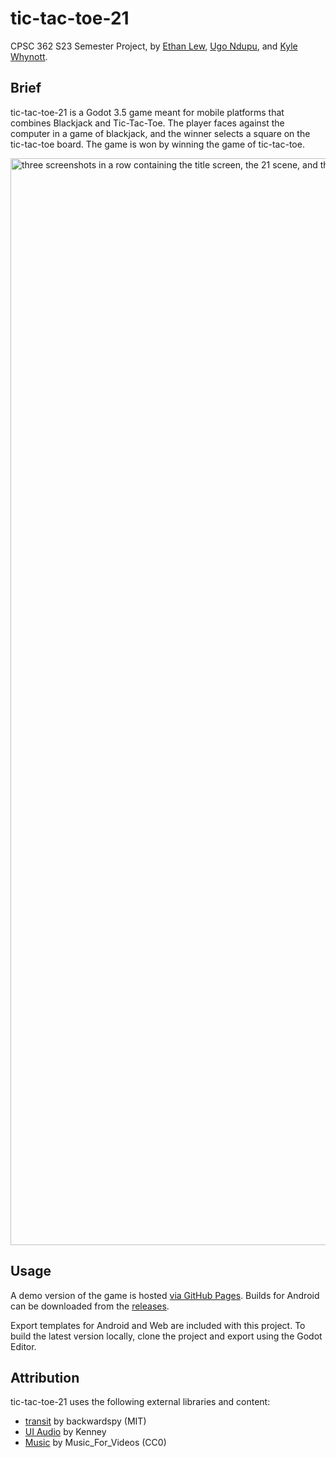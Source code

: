 
# tic-tac-toe-21
CPSC 362 S23 Semester Project, by [Ethan Lew](https://github.com/ethanl21), [Ugo Ndupu](https://github.com/Ugondupu), and [Kyle Whynott](https://github.com/Kynot54).

## Brief
tic-tac-toe-21 is a Godot 3.5 game meant for mobile platforms that combines Blackjack and Tic-Tac-Toe. The player faces against the computer in a game of blackjack, and the winner selects a square on the tic-tac-toe board. The game is won by winning the game of tic-tac-toe. 

<img width="1739" alt="three screenshots in a row containing the title screen, the 21 scene, and the tic tac toe scene." src="https://user-images.githubusercontent.com/15167713/236079119-ba26db53-7016-4419-beb2-f18219d18b70.png">

## Usage
A demo version of the game is hosted [via GitHub Pages](https://kynot54.github.io/tic-tac-toe-21/). Builds for Android can be downloaded from the [releases](https://github.com/Kynot54/tic-tac-toe-21/releases).

Export templates for Android and Web are included with this project. To build the latest version locally, clone the project and export using the Godot Editor.

## Attribution
tic-tac-toe-21 uses the following external libraries and content:

 - [transit](https://github.com/backwardspy/transit) by backwardspy (MIT)
 - [UI Audio](https://www.kenney.nl/assets/ui-audio) by Kenney
 - [Music](https://pixabay.com/music/modern-classical-relaxing-145038/) by Music_For_Videos (CC0)
